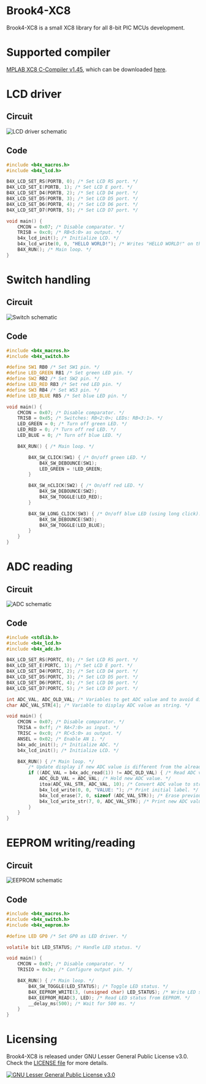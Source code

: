 # Brook4-XC8

Brook4-XC8 is a small XC8 library for all 8-bit PIC MCUs development.

# Supported compiler

[MPLAB XC8 C-Compiler v1.45](https://www.microchip.com/forums/m1029676.aspx), which can be downloaded [here](https://www.microchip.com/development-tools/pic-and-dspic-downloads-archive).

# LCD driver

## Circuit

![LCD driver schematic](https://raw.githubusercontent.com/brook-dev/brook4xc8/main/examples/brook4xc8-lcd.X/schematic.png)

## Code

```c
#include <b4x_macros.h>
#include <b4x_lcd.h>

B4X_LCD_SET_RS(PORTB, 0); /* Set LCD RS port. */
B4X_LCD_SET_E(PORTB, 1); /* Set LCD E port. */
B4X_LCD_SET_D4(PORTB, 2); /* Set LCD D4 port. */
B4X_LCD_SET_D5(PORTB, 3); /* Set LCD D5 port. */
B4X_LCD_SET_D6(PORTB, 4); /* Set LCD D6 port. */
B4X_LCD_SET_D7(PORTB, 5); /* Set LCD D7 port. */

void main() {
    CMCON = 0x07; /* Disable comparator. */
    TRISB = 0xc0; /* RB<5:0> as output. */
    b4x_lcd_init(); /* Initialize LCD. */
    b4x_lcd_write(0, 0, "HELLO WORLD!"); /* Writes "HELLO WORLD!" on the LCD. */
    B4X_RUN(); /* Main loop. */
}
```

# Switch handling

## Circuit

![Switch schematic](https://raw.githubusercontent.com/brook-dev/brook4xc8/main/examples/brook4xc8-switch.X/schematic.png)

## Code

```c
#include <b4x_macros.h>
#include <b4x_switch.h>

#define SW1 RB0 /* Set SW1 pin. */
#define LED_GREEN RB1 /* Set green LED pin. */
#define SW2 RB2 /* Set SW2 pin. */
#define LED_RED RB3 /* Set red LED pin. */
#define SW3 RB4 /* Set WS3 pin. */
#define LED_BLUE RB5 /* Set blue LED pin. */

void main() {
    CMCON = 0x07; /* Disable comparator. */
    TRISB = 0xd5; /* Switches: RB<2:0>; LEDs: RB<3:1>. */
    LED_GREEN = 0; /* Turn off green LED. */
    LED_RED = 0; /* Turn off red LED. */
    LED_BLUE = 0; /* Turn off blue LED. */

    B4X_RUN() { /* Main loop. */

        B4X_SW_CLICK(SW1) { /* On/off green LED. */
            B4X_SW_DEBOUNCE(SW1);
            LED_GREEN = !LED_GREEN;
        }

        B4X_SW_nCLICK(SW2) { /* On/off red LED. */
            B4X_SW_DEBOUNCE(SW2);
            B4X_SW_TOGGLE(LED_RED);
        }

        B4X_SW_LONG_CLICK(SW3) { /* On/off blue LED (using long click). */
            B4X_SW_DEBOUNCE(SW3);
            B4X_SW_TOGGLE(LED_BLUE);
        }
    }
}
```
# ADC reading

## Circuit

![ADC schematic](https://raw.githubusercontent.com/brook-dev/brook4xc8/main/examples/brook4xc8-adc.X/schematic.png)

## Code

```c
#include <stdlib.h>
#include <b4x_lcd.h>
#include <b4x_adc.h>

B4X_LCD_SET_RS(PORTC, 0); /* Set LCD RS port. */
B4X_LCD_SET_E(PORTC, 1); /* Set LCD E port. */
B4X_LCD_SET_D4(PORTC, 2); /* Set LCD D4 port. */
B4X_LCD_SET_D5(PORTC, 3); /* Set LCD D5 port. */
B4X_LCD_SET_D6(PORTC, 4); /* Set LCD D6 port. */
B4X_LCD_SET_D7(PORTC, 5); /* Set LCD D7 port. */

int ADC_VAL, ADC_OLD_VAL; /* Variables to get ADC value and to avoid display blinking. */
char ADC_VAL_STR[4]; /* Variable to display ADC value as string. */

void main() {
    CMCON = 0x07; /* Disable comparator. */
    TRISA = 0xff; /* RA<7:0> as input. */
    TRISC = 0xc0; /* RC<5:0> as output. */
    ANSEL = 0x02; /* Enable AN 1. */
    b4x_adc_init(); /* Initialize ADC. */
    b4x_lcd_init(); /* Initialize LCD. */

    B4X_RUN() { /* Main loop. */
        /* Update display if new ADC value is different from the already read. */
        if ((ADC_VAL = b4x_adc_read(1)) != ADC_OLD_VAL) { /* Read ADC value from channel 1. */
            ADC_OLD_VAL = ADC_VAL; /* Hold new ADC value. */
            itoa(ADC_VAL_STR, ADC_VAL, 10); /* Convert ADC value to string. */
            b4x_lcd_write(0, 0, "VALUE: "); /* Print initial label. */
            b4x_lcd_erase(7, 0, sizeof (ADC_VAL_STR)); /* Erase previous printed ADC value. */
            b4x_lcd_write_str(7, 0, ADC_VAL_STR); /* Print new ADC value. */
        }
    }
}
```

# EEPROM writing/reading

## Circuit

![EEPROM schematic](https://raw.githubusercontent.com/brook-dev/brook4xc8/main/examples/brook4xc8-eeprom.X/schematic.gif)

## Code

```c
#include <b4x_macros.h>
#include <b4x_switch.h>
#include <b4x_eeprom.h>

#define LED GP0 /* Set GP0 as LED driver. */

volatile bit LED_STATUS; /* Handle LED status. */

void main() {
    CMCON = 0x07; /* Disable comparator. */
    TRISIO = 0x3e; /* Configure output pin. */

    B4X_RUN() { /* Main loop. */
        B4X_SW_TOGGLE(LED_STATUS); /* Toggle LED status. */
        B4X_EEPROM_WRITE(3, (unsigned char) LED_STATUS); /* Write LED status to EEPROM. */
        B4X_EEPROM_READ(3, LED); /* Read LED status from EEPROM. */
        __delay_ms(500); /* Wait for 500 ms. */
    }
}
```

# Licensing

Brook4-XC8 is released under GNU Lesser General Public License v3.0. Check the [LICENSE file](https://github.com/risoflora/brook4xc8/blob/main/LICENSE) for more details.

[![GNU Lesser General Public License v3.0](https://www.gnu.org/graphics/lgplv3-88x31.png)](https://www.gnu.org/licenses/lgpl-3.0.html)